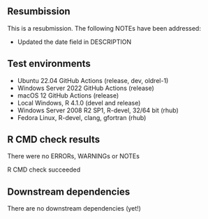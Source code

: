 ## Resumbission

This is a resubmission. The following NOTEs have been addressed:

* Updated the date field in DESCRIPTION


## Test environments

* Ubuntu 22.04 GitHub Actions (release, dev, oldrel-1)
* Windows Server 2022 GitHub Actions (release)
* macOS 12 GitHub Actions (release)
* Local Windows, R 4.1.0 (devel and release)
* Windows Server 2008 R2 SP1, R-devel, 32/64 bit (rhub)
* Fedora Linux, R-devel, clang, gfortran (rhub)


## R CMD check results

There were no ERRORs, WARNINGs or NOTEs

R CMD check succeeded


## Downstream dependencies

There are no downstream dependencies (yet!)
